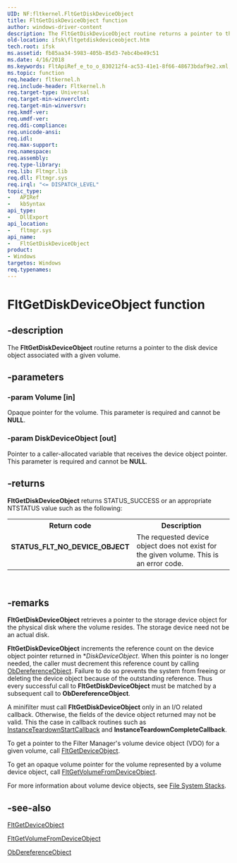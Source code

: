 ```yaml
---
UID: NF:fltkernel.FltGetDiskDeviceObject
title: FltGetDiskDeviceObject function
author: windows-driver-content
description: The FltGetDiskDeviceObject routine returns a pointer to the disk device object associated with a given volume.
old-location: ifsk\fltgetdiskdeviceobject.htm
tech.root: ifsk
ms.assetid: fb85aa34-5983-405b-85d3-7ebc4be49c51
ms.date: 4/16/2018
ms.keywords: FltApiRef_e_to_o_830212f4-ac53-41e1-8f66-48673bdaf9e2.xml, FltGetDiskDeviceObject, FltGetDiskDeviceObject routine [Installable File System Drivers], fltkernel/FltGetDiskDeviceObject, ifsk.fltgetdiskdeviceobject
ms.topic: function
req.header: fltkernel.h
req.include-header: Fltkernel.h
req.target-type: Universal
req.target-min-winverclnt: 
req.target-min-winversvr: 
req.kmdf-ver: 
req.umdf-ver: 
req.ddi-compliance: 
req.unicode-ansi: 
req.idl: 
req.max-support: 
req.namespace: 
req.assembly: 
req.type-library: 
req.lib: Fltmgr.lib
req.dll: Fltmgr.sys
req.irql: "<= DISPATCH_LEVEL"
topic_type:
-	APIRef
-	kbSyntax
api_type:
-	DllExport
api_location:
-	fltmgr.sys
api_name:
-	FltGetDiskDeviceObject
product:
- Windows
targetos: Windows
req.typenames: 
---
```


# FltGetDiskDeviceObject function


## -description


The <b>FltGetDiskDeviceObject</b> routine returns a pointer to the disk device object associated with a given volume. 


## -parameters




### -param Volume [in]

Opaque pointer for the volume. This parameter is required and cannot be <b>NULL</b>. 


### -param DiskDeviceObject [out]

Pointer to a caller-allocated variable that receives the device object pointer. This parameter is required and cannot be <b>NULL</b>. 


## -returns



<b>FltGetDiskDeviceObject</b> returns STATUS_SUCCESS or an appropriate NTSTATUS value such as the following: 

<table>
<tr>
<th>Return code</th>
<th>Description</th>
</tr>
<tr>
<td width="40%">
<dl>
<dt><b>STATUS_FLT_NO_DEVICE_OBJECT</b></dt>
</dl>
</td>
<td width="60%">
The requested device object does not exist for the given volume. This is an error code. 

</td>
</tr>
</table>
 




## -remarks



<b>FltGetDiskDeviceObject</b> retrieves a pointer to the storage device object for the physical disk where the volume resides. The storage device need not be an actual disk. 

<b>FltGetDiskDeviceObject</b> increments the reference count on the device object pointer returned in *<i>DiskDeviceObject</i>. When this pointer is no longer needed, the caller must decrement this reference count by calling <a href="https://msdn.microsoft.com/library/windows/hardware/ff557724">ObDereferenceObject</a>. Failure to do so prevents the system from freeing or deleting the device object because of the outstanding reference. Thus every successful call to <b>FltGetDiskDeviceObject</b> must be matched by a subsequent call to <b>ObDereferenceObject</b>. 

A minifilter must call <b>FltGetDiskDeviceObject</b> only in an I/O related   callback. Otherwise, the fields of the device object returned may not be valid. This the case in callback routines such as <a href="https://msdn.microsoft.com/d2f87c47-7f26-4c22-a5b8-2be8f309d1ba">InstanceTeardownStartCallback</a> and <b>InstanceTeardownCompleteCallback</b>.

To get a pointer to the Filter Manager's volume device object (VDO) for a given volume, call <a href="https://msdn.microsoft.com/library/windows/hardware/ff543007">FltGetDeviceObject</a>. 

To get an opaque volume pointer for the volume represented by a volume device object, call <a href="https://msdn.microsoft.com/library/windows/hardware/ff543197">FltGetVolumeFromDeviceObject</a>. 

For more information about volume device objects, see <a href="https://msdn.microsoft.com/67839ffb-fe38-42c2-8f33-89d01d796d8a">File System Stacks</a>. 




## -see-also




<a href="https://msdn.microsoft.com/library/windows/hardware/ff543007">FltGetDeviceObject</a>



<a href="https://msdn.microsoft.com/library/windows/hardware/ff543197">FltGetVolumeFromDeviceObject</a>



<a href="https://msdn.microsoft.com/library/windows/hardware/ff557724">ObDereferenceObject</a>
 

 

